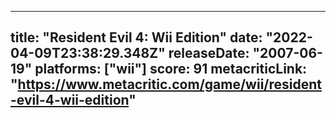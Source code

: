 
---
title: "Resident Evil 4: Wii Edition"
date: "2022-04-09T23:38:29.348Z"
releaseDate: "2007-06-19"
platforms: ["wii"]
score: 91
metacriticLink: "https://www.metacritic.com/game/wii/resident-evil-4-wii-edition"
---
